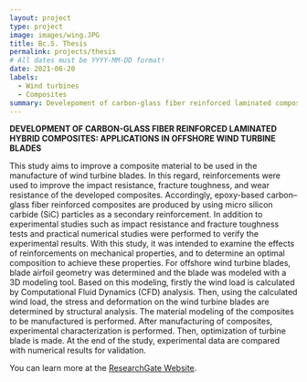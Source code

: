 ```yaml
---
layout: project
type: project
image: images/wing.JPG
title: Bc.S. Thesis
permalink: projects/thesis
# All dates must be YYYY-MM-DD format!
date: 2021-06-20
labels:
  - Wind turbines
  - Composites
summary: Develepoment of carbon-glass fiber reinforced laminated composites: Application in offshore wind turbine
---
```


<b>DEVELOPMENT OF CARBON-GLASS FIBER REINFORCED LAMINATED HYBRID COMPOSITES: APPLICATIONS IN OFFSHORE WIND TURBINE BLADES</b>

This study aims to improve a composite material to be used in the manufacture of wind turbine blades. In this regard, reinforcements were used to improve the impact resistance, fracture toughness, and wear resistance of the developed composites. Accordingly, epoxy-based carbon–glass fiber reinforced composites are produced by using micro silicon carbide (SiC) particles as a secondary reinforcement. In addition to experimental studies such as impact resistance and fracture toughness tests and practical numerical studies were performed to verify the experimental results. With this study, it was intended to examine the effects of reinforcements on mechanical properties, and to determine an optimal composition to achieve these properties. For offshore wind turbine blades, blade airfoil geometry was determined and the blade was modeled with a 3D modeling tool. Based on this modeling, firstly the wind load is calculated by Computational Fluid Dynamics (CFD) analysis. Then, using the calculated wind load, the stress and deformation on the wind turbine blades are determined by structural analysis. The material modeling of the composites to be manufactured is performed. After manufacturing of composites, experimental characterization is performed. Then, optimization of turbine blade is made. At the end of the study, experimental data are compared with numerical results for validation.

You can learn more at the [ResearchGate Website](https://www.researchgate.net/publication/352902062_DEVELOPMENT_OF_CARBON-GLASS_FIBER_REINFORCED_LAMINATED_HYBRID_COMPOSITES_APPLICATIONS_IN_OFFSHORE_WIND_TURBINE_BLADES).



